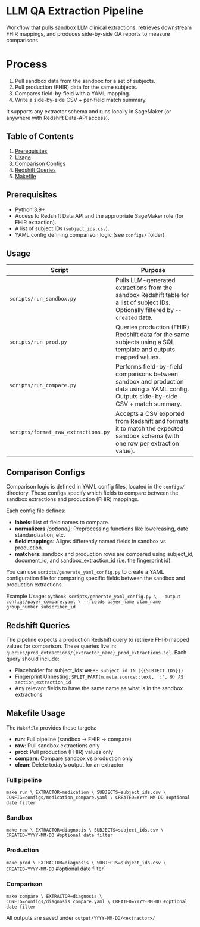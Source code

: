 # LLM QA Extraction Pipeline
Workflow that pulls sandbox LLM clinical extractions, retrieves downstream FHIR mappings, and produces side-by-side QA reports to measure comparisons

# Process
1. Pull sandbox data from the sandbox for a set of subjects.
2. Pull production (FHIR) data for the same subjects.  
3. Compares field-by-field with a YAML mapping.  
4. Write a side-by-side CSV + per-field match summary.

It supports any extractor schema and runs locally in SageMaker (or anywhere with Redshift Data-API access).

## Table of Contents
1. [Prerequisites](#prerequisites)
2. [Usage](#usage)
3. [Comparison Configs](#comparison-configs)  
4. [Redshift Queries](#redshift-queries)  
5. [Makefile](#makefile)

## Prerequisites
- Python 3.9+
- Access to Redshift Data API and the appropriate SageMaker role (for FHIR extraction).
- A list of subject IDs (`subject_ids.csv`).
- YAML config defining comparison logic (see `configs/` folder).

## Usage
| Script                          | Purpose                                                                                          |
|----------------------------------|--------------------------------------------------------------------------------------------------|
| `scripts/run_sandbox.py`         | Pulls LLM-generated extractions from the sandbox Redshift table for a list of subject IDs. Optionally filtered by `--created` date. |
| `scripts/run_prod.py`            | Queries production (FHIR) Redshift data for the same subjects using a SQL template and outputs mapped values. |
| `scripts/run_compare.py`         | Performs field-by-field comparisons between sandbox and production data using a YAML config. Outputs side-by-side CSV + match summary. |
| `scripts/format_raw_extractions.py` | Accepts a CSV exported from Redshift and formats it to match the expected sandbox schema (with one row per extraction value). |

## Comparison Configs
Comparison logic is defined in YAML config files, located in the `configs/` directory. These configs specify which fields to compare between the sandbox extractions and production (FHIR) mappings.

Each config file defines:
- **labels**: List of field names to compare.
- **normalizers** *(optional)*: Preprocessing functions like lowercasing, date standardization, etc.
- **field mappings**: Aligns differently named fields in sandbox vs production.
- **matchers**: sandbox and production rows are compared using subject_id, document_id, and sandbox_extraction_id (i.e. the fingerprint id).

You can use `scripts/generate_yaml_config.py` to create a YAML configuration file for comparing specific fields between the sandbox and production extractions. 

Example Usage:
`python3 scripts/generate_yaml_config.py \
  --output configs/payer_compare.yaml \
  --fields payer_name plan_name group_number subscriber_id`

## Redshift Queries
The pipeline expects a production Redshift query to retrieve FHIR-mapped values for comparison. These queries live in: `queries/prod_extractions/{extractor_name}_prod_extractions.sql`. Each query should include:

- Placeholder for subject_ids: `WHERE subject_id IN ({{SUBJECT_IDS}})`
- Fingerprint Unnesting: `SPLIT_PART(m.meta.source::text, ':', 9) AS section_extraction_id`
- Any relevant fields to have the same name as what is in the sandbox extractions

## Makefile Usage
The `Makefile` provides these targets:

- **run**: Full pipeline (sandbox → FHIR → compare)  
- **raw**: Pull sandbox extractions only  
- **prod**: Pull production (FHIR) values only  
- **compare**: Compare sandbox vs production only  
- **clean**: Delete today’s output for an extractor  

### Full pipeline
`make run \
  EXTRACTOR=medication \
  SUBJECTS=subject_ids.csv \
  CONFIG=configs/medication_compare.yaml \
  CREATED=YYYY-MM-DD #optional date filter`

### Sandbox
`make raw \
  EXTRACTOR=diagnosis \
  SUBJECTS=subject_ids.csv \
  CREATED=YYYY-MM-DD #optional date filter`

### Production
`make prod \
  EXTRACTOR=diagnosis \
  SUBJECTS=subject_ids.csv \
  CREATED=YYYY-MM-DD` #optional date filter`

### Comparison
`make compare \
  EXTRACTOR=diagnosis \
  CONFIG=configs/diagnosis_compare.yaml \
  CREATED=YYYY-MM-DD #optional date filter`

All outputs are saved under `output/YYYY-MM-DD/<extractor>/`
